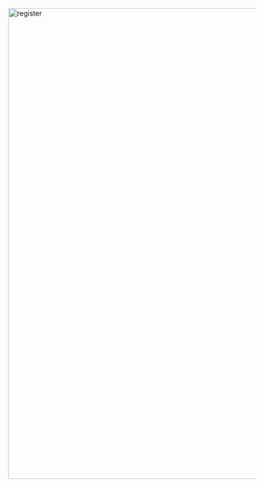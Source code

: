 <img width="959" alt="register" src="https://github.com/sureshnaidu420/Javascript-/assets/42796074/2d30e906-60da-46b7-b771-326c35efb758">
